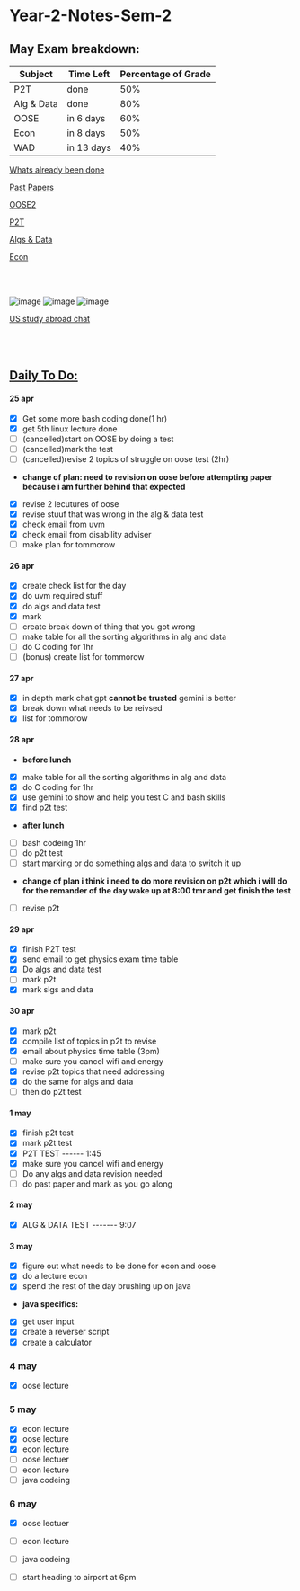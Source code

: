 # Year-2-Notes-Sem-2

<!-- countdown start -->
<!-- countdown end -->
<!-- countdown end -->
<!-- countdown end -->
<!-- countdown end -->
<!-- countdown end -->
<!-- countdown end -->
<!-- countdown end -->
<!-- countdown end -->
<!-- countdown end -->
<!-- countdown end -->
<!-- countdown end -->
<!-- countdown end -->
<!-- countdown end -->
<!-- countdown end -->
<!-- countdown end -->
<!-- countdown end -->
<!-- countdown end -->
<!-- countdown end -->
<!-- countdown end -->
<!-- countdown end -->
<!-- countdown end -->
<!-- countdown end -->
<!-- countdown end -->
<!-- countdown end -->
<!-- countdown end -->
<!-- countdown end -->
<!-- countdown end -->
<!-- countdown end -->


## May Exam breakdown:
| Subject       | Time Left      | Percentage of Grade |
|---------------|----------------|----------|
| P2T           | done           | 50%      |
| Alg & Data    | done           | 80%      |
| OOSE          | in 6 days      | 60%      |
| Econ          | in 8 days      | 50%      |
| WAD           | in 13 days     | 40%      |


[Whats already been done](https://github.com/Khair9/Year-2-CompSci-Notes/blob/main/marked.md)


[Past Papers](https://github.com/Khair9/Year-2-CompSci-Notes/blob/main/past%20papers.md)

[OOSE2](https://github.com/Khair9/Year-2-CompSci-Notes/blob/main/OOSE2/oose.md)

[P2T](https://github.com/Khair9/Year-2-CompSci-Notes/blob/main/P2T/P2T.md)

[Algs & Data](https://github.com/Khair9/Year-2-CompSci-Notes/blob/main/AlgsData/AlgsData.md)

[Econ](https://github.com/Khair9/Year-2-CompSci-Notes/blob/main/Econ/econ.md)




<Br>
<Br>



![image](https://github.com/user-attachments/assets/c754efe1-176a-44ac-9d45-e5d5a2e21e96)
![image](https://github.com/user-attachments/assets/5f608d3f-18d1-49c8-bfcb-0bc2f3e3d518)
![image](https://github.com/user-attachments/assets/bbb92460-d2b8-4e5a-afbe-d8f3bcfb0919)






[US study abroad chat](https://moodle.gla.ac.uk/mod/forum/view.php?id=5101435)
<Br>
<Br>
<Br>
<Br>



## [Daily To Do:](https://github.com/Hanif-K-Musaheb/Year-2-CompSci-Notes/blob/main/timer.md)
#### 25 apr
- [x] Get some more bash coding done(1 hr)
- [x] get 5th linux lecture done
- [ ] (cancelled)start on OOSE by doing a test
- [ ] (cancelled)mark the test
- [ ] (cancelled)revise 2 topics of struggle on oose test (2hr)
-  **change of plan: need to revision on oose before attempting paper because i am further behind that expected**
- [x] revise 2 lecutures of oose
- [x] revise stuuf that was wrong in the alg & data test
- [x] check email from uvm
- [x] check email from disability adviser
- [ ] make plan for tommorow
#### 26 apr
- [x] create check list for the day
- [x] do uvm required stuff
- [x] do algs and data test
- [x] mark
- [ ] create break down of thing that you got wrong
- [ ] make table for all the sorting algorithms in alg and data
- [ ] do C coding for 1hr
- [ ] (bonus) create list for tommorow
#### 27 apr
- [x] in depth mark chat gpt **cannot be trusted** gemini is better
- [x] break down what needs to be reivsed
- [x] list for tommorow
#### 28 apr
- **before lunch**
- [x] make table for all the sorting algorithms in alg and data
- [x] do C coding for 1hr
- [x] use gemini to show and help you test C and bash skills
- [x] find p2t test
- **after lunch**
- [ ] bash codeing 1hr
- [ ] do p2t test
- [ ] start marking or do something algs and data to switch it up
- **change of plan i think i need to do more revision on p2t which i will do for the remander of the day wake up at 8:00 tmr and get finish the test**
- [ ] revise p2t
#### 29 apr
- [x] finish P2T test
- [x] send email to get physics exam time table
- [x] Do algs and data test
- [ ] mark p2t
- [x] mark slgs and data
#### 30 apr
- [x] mark p2t
- [x] compile list of topics in p2t to revise
- [x] email about physics time table (3pm)
- [ ] make sure you cancel wifi and energy
- [x] revise p2t topics that need addressing
- [x] do the same for algs and data
- [ ] then do p2t test
#### 1 may
- [x] finish p2t test
- [x] mark p2t test
- [x] P2T TEST ------ 1:45
- [x] make sure you cancel wifi and energy
- [ ] Do any algs and data revision needed
- [ ] do past paper and mark as you go along
#### 2 may
- [x] ALG & DATA TEST ------- 9:07
#### 3 may
- [x] figure out what needs to be done for econ and oose
- [x] do a lecture econ
- [x] spend the rest of the day brushing up on java
- **java specifics:**
- [x] get user input
- [x] create a reverser script
- [x] create a calculator
### 4 may
- [x] oose lecture
### 5 may
- [x] econ lecture
- [x] oose lecture
- [x] econ lecture
- [ ] oose lectuer
- [ ] econ lecture
- [ ] java codeing
### 6 may
- [x] oose lectuer
- [ ] econ lecture
- [ ] java codeing
- [ ] start heading to airport at 6pm

      





